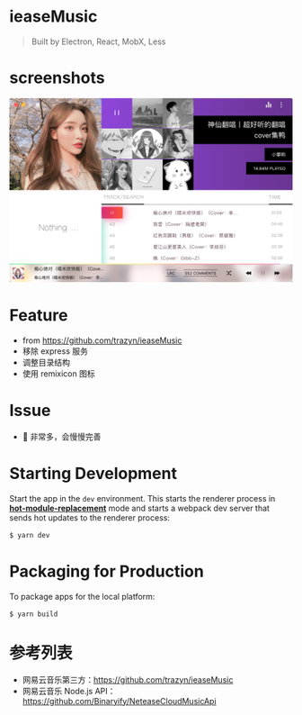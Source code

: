 # ieaseMusic

> Built by Electron, React, MobX, Less

# screenshots

![PREVIEW](./screenshots/player.png)

# Feature

-   from https://github.com/trazyn/ieaseMusic
-   移除 express 服务
-   调整目录结构
-   使用 remixicon 图标

# Issue

-   🐛 非常多，会慢慢完善

# Starting Development

Start the app in the `dev` environment. This starts the renderer process in [**hot-module-replacement**](https://webpack.js.org/guides/hmr-react/) mode and starts a webpack dev server that sends hot updates to the renderer process:

```bash
$ yarn dev
```

# Packaging for Production

To package apps for the local platform:

```bash
$ yarn build
```

# 参考列表

-   网易云音乐第三方：https://github.com/trazyn/ieaseMusic
-   网易云音乐 Node.js API：https://github.com/Binaryify/NeteaseCloudMusicApi

